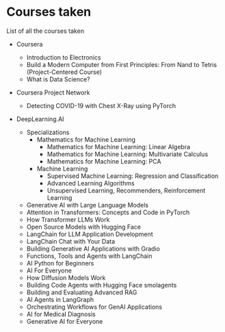 # Courses taken
List of all the courses taken

- Coursera
  - Introduction to Electronics
  - Build a Modern Computer from First Principles: From Nand to Tetris (Project-Centered Course)
  - What is Data Science?
 
- Coursera Project Network
  - Detecting COVID-19 with Chest X-Ray using PyTorch

 
- DeepLearning.AI
  - Specializations
    - Mathematics for Machine Learning
      - Mathematics for Machine Learning: Linear Algebra
      - Mathematics for Machine Learning: Multivariate Calculus
      - Mathematics for Machine Learning: PCA
    - Machine Learning
      - Supervised Machine Learning: Regression and Classification
      - Advanced Learning Algorithms
      - Unsupervised Learning, Recommenders, Reinforcement Learning
  - Generative AI with Large Language Models
  - Attention in Transformers: Concepts and Code in PyTorch
  - How Transformer LLMs Work
  - Open Source Models with Hugging Face
  - LangChain for LLM Application Development
  - LangChain Chat with Your Data
  - Building Generative AI Applications with Gradio
  - Functions, Tools and Agents with LangChain
  - AI Python for Beginners
  - AI For Everyone
  - How Diffusion Models Work
  - Building Code Agents with Hugging Face smolagents
  - Building and Evaluating Advanced RAG
  - AI Agents in LangGraph
  - Orchestrating Workflows for GenAI Applications
  - AI for Medical Diagnosis
  - Generative AI for Everyone
